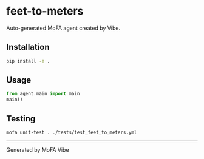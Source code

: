 # feet-to-meters

Auto-generated MoFA agent created by Vibe.

## Installation

```bash
pip install -e .
```

## Usage

```python
from agent.main import main
main()
```

## Testing

```bash
mofa unit-test . ./tests/test_feet_to_meters.yml
```

---
Generated by MoFA Vibe

